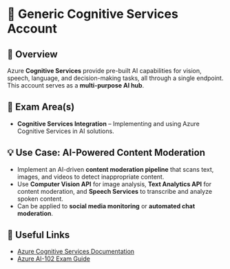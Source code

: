 
# 📌 Generic Cognitive Services Account

## 📝 Overview
Azure **Cognitive Services** provide pre-built AI capabilities for vision, speech, language, and decision-making tasks, all through a single endpoint. This account serves as a **multi-purpose AI hub**.

## 🎯 Exam Area(s)
- **Cognitive Services Integration** – Implementing and using Azure Cognitive Services in AI solutions.

## 💡 Use Case: AI-Powered Content Moderation
- Implement an AI-driven **content moderation pipeline** that scans text, images, and videos to detect inappropriate content.
- Use **Computer Vision API** for image analysis, **Text Analytics API** for content moderation, and **Speech Services** to transcribe and analyze spoken content.
- Can be applied to **social media monitoring** or **automated chat moderation**.

## 🔗 Useful Links
- [Azure Cognitive Services Documentation](https://learn.microsoft.com/azure/cognitive-services/)
- [Azure AI-102 Exam Guide](https://learn.microsoft.com/certifications/exams/ai-102)
